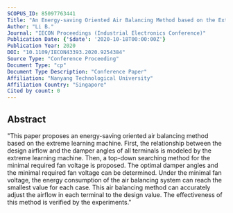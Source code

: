```yaml
---
SCOPUS_ID: 85097763441
Title: "An Energy-saving Oriented Air Balancing Method based on the Extreme Learning Machine"
Author: "Li B."
Journal: "IECON Proceedings (Industrial Electronics Conference)"
Publication Date: {'$date': '2020-10-18T00:00:00Z'}
Publication Year: 2020
DOI: "10.1109/IECON43393.2020.9254384"
Source Type: "Conference Proceeding"
Document Type: "cp"
Document Type Description: "Conference Paper"
Affiliation: "Nanyang Technological University"
Affiliation Country: "Singapore"
Cited by count: 0
---
```


## Abstract
"This paper proposes an energy-saving oriented air balancing method based on the extreme learning machine. First, the relationship between the design airflow and the damper angles of all terminals is modeled by the extreme learning machine. Then, a top-down searching method for the minimal required fan voltage is proposed. The optimal damper angles and the minimal required fan voltage can be determined. Under the minimal fan voltage, the energy consumption of the air balancing system can reach the smallest value for each case. This air balancing method can accurately adjust the airflow in each terminal to the design value. The effectiveness of this method is verified by the experiments."
